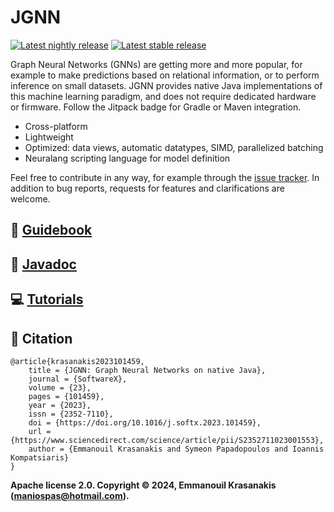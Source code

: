 # JGNN 

[![Latest nightly release](https://jitpack.io/v/MKLab-ITI/JGNN.svg)](https://jitpack.io/#MKLab-ITI/JGNN) [![Latest stable release](https://img.shields.io/badge/JAR-1.2.0%20stable-red)](https://github.com/MKLab-ITI/JGNN/releases/latest) 

Graph Neural Networks (GNNs) are getting more and more popular, for example to
make predictions based on relational information, or to perform inference
on small datasets. JGNN provides native Java implementations of this machine
learning paradigm, and does not require dedicated hardware or firmware.
Follow the Jitpack badge for Gradle or Maven integration.

* Cross-platform
* Lightweight
* Optimized: data views, automatic datatypes, SIMD, parallelized batching
* Neuralang scripting language for model definition

Feel free to contribute in any way, for example through the [issue tracker](https://github.com/MKLab-ITI/JGNN/issues). In addition to bug reports, 
requests for features and clarifications are welcome.


## :rocket: [Guidebook](https://mklab-iti.github.io/JGNN/)

## :dart: [Javadoc](https://mklab-iti.github.io/JGNN/javadoc/)

## :computer: [Tutorials](tutorials/README.md)

## :notebook: Citation

```
@article{krasanakis2023101459,
	title = {JGNN: Graph Neural Networks on native Java},
	journal = {SoftwareX},
	volume = {23},
	pages = {101459},
	year = {2023},
	issn = {2352-7110},
	doi = {https://doi.org/10.1016/j.softx.2023.101459},
	url = {https://www.sciencedirect.com/science/article/pii/S2352711023001553},
	author = {Emmanouil Krasanakis and Symeon Papadopoulos and Ioannis Kompatsiaris}
}
```


**Apache license 2.0. Copyright © 2024, Emmanouil Krasanakis (maniospas@hotmail.com).** 